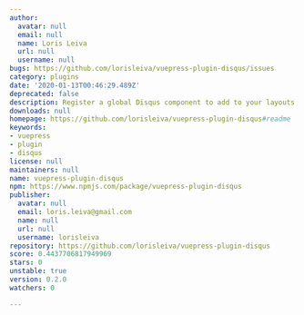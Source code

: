 ```yaml
---
author:
  avatar: null
  email: null
  name: Loris Leiva
  url: null
  username: null
bugs: https://github.com/lorisleiva/vuepress-plugin-disqus/issues
category: plugins
date: '2020-01-13T00:46:29.489Z'
deprecated: false
description: Register a global Disqus component to add to your layouts
downloads: null
homepage: https://github.com/lorisleiva/vuepress-plugin-disqus#readme
keywords:
- vuepress
- plugin
- disqus
license: null
maintainers: null
name: vuepress-plugin-disqus
npm: https://www.npmjs.com/package/vuepress-plugin-disqus
publisher:
  avatar: null
  email: loris.leiva@gmail.com
  name: null
  url: null
  username: lorisleiva
repository: https://github.com/lorisleiva/vuepress-plugin-disqus
score: 0.4437706817949969
stars: 0
unstable: true
version: 0.2.0
watchers: 0

---
```


